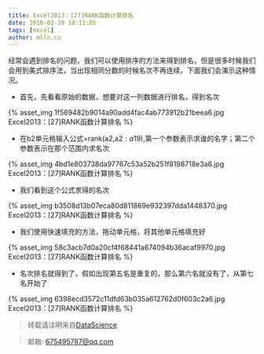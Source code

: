 ```yaml
---
title: Excel2013：[27]RANK函数计算排名
date: 2016-02-19 18:11:05
tags: [excel]
author: mlln.cn
---
```

经常会遇到排名的问题，我们可以使用排序的方法来得到排名，但是很多时候我们会用到美式排序法，当出现相同分数的时候名次不再连续，下面我们会演示这种情况。

- 首先，先看看原始的数据，想要对这一列数据进行排名，得到名次

{% asset_img 1f569482b9014a90add4fac4ab773912b21beea6.jpg Excel2013：[27]RANK函数计算排名 %}

- 在b2单元格输入公式=rank(a2,a$2:a$19),第一个参数表示求谁的名字；第二个参数表示在那个范围内求名次

{% asset_img 4bd1e803738da97767c53a52b251f8198718e3a6.jpg Excel2013：[27]RANK函数计算排名 %}

- 我们看到这个公式求得的名次

{% asset_img b3508d13b07eca80d811869e932397dda1448370.jpg Excel2013：[27]RANK函数计算排名 %}

- 我们使用快速填充的方法，拖动单元格，将其他单元格填充好

{% asset_img 58c3acb7d0a20cf4f68441a674094b36acaf9970.jpg Excel2013：[27]RANK函数计算排名 %}

- 名次排名就得到了，假如出现第五名是重复的，那么第六名就没有了，从第七名开始了

{% asset_img 6398ecd3572c11dfd63b035a612762d0f603c2a6.jpg Excel2013：[27]RANK函数计算排名 %}

> 转载请注明来自[DataScience](http://mlln.cn).

> 邮箱: 675495787@qq.com 
